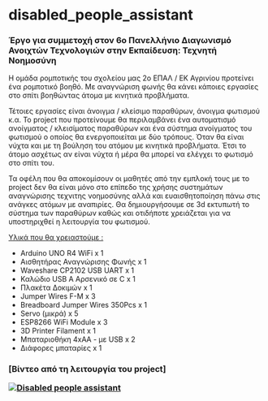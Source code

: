 # disabled_people_assistant
<h3>Έργο για συμμετοχή στον 6ο Πανελλήνιο Διαγωνισμό Ανοιχτών Τεχνολογιών στην Εκπαίδευση: Τεχνητή Νοημοσύνη</h3>

Η ομάδα ρομποτικής του σχολείου μας 2ο ΕΠΑΛ / ΕΚ Αγρινίου προτείνει ένα ρομποτικό βοηθό. Με αναγνώριση φωνής θα κάνει κάποιες εργασίες στο σπίτι βοηθώντας άτομα με κινητικά προβλήματα. 
<p>
Τέτοιες εργασίες είναι άνοιγμα  / κλείσιμο παραθύρων, άνοιγμα φωτισμού κ.α. Το project που προτείνουμε θα περιλαμβάνει ένα αυτοματισμό ανοίγματος / κλεισίματος παραθύρων και ένα σύστημα ανοίγματος του φωτισμού ο οποίος θα ενεργοποιείται με δύο τρόπους. Όταν θα είναι νύχτα και με τη βούληση του ατόμου με κινητικά προβλήματα. Έτσι το άτομο ασχέτως αν είναι νύχτα ή μέρα θα μπορεί να ελέγχει το φωτισμό στο σπίτι του. 
<p>
Τα οφέλη που θα αποκομίσουν οι μαθητές από την εμπλοκή τους με το project δεν θα είναι μόνο στο επίπεδο της χρήσης συστημάτων αναγνώρισης τεχνιτης νοημοσύνης αλλά και ευαισθητοποίηση πάνω στις ανάγκες ατόμων με αναπιρίες. 
Θα δημιουργήσουμε σε 3d εκτυπωτή το σύστημα των παραθύρων καθώς και οτιδήποτε χρειάζεται για να υποστηριχθεί η λειτουργία του φωτισμού.
<p>
<u>Υλικά που θα χρειαστούμε :</u>
<ul>		
<li>Arduino UNO R4 WiFi	x	1</li>
<li>Αισθητήρας Αναγνώρισης Φωνής	x	1</li>
<li>Waveshare CP2102 USB UART	x	1</li>
<li>Καλώδιο USB A Αρσενικό σε C	x	1</li>
<li>Πλακέτα Δοκιμών	x	1</li>
<li>Jumper Wires F-M	x	3</li>
<li>Breadboard Jumper Wires 350Pcs	x	1</li>
<li>Servo (μικρά)	x	5</li>
<li>ESP8266 WiFi Module	x	3</li>
<li>3D Printer Filament	x	1</li>
<li>Μπαταριοθήκη 4xAΑ - με USB	x	2</li>
<li>Διάφορες μπαταρίες 	x	1</li>
</ul>

<h3>  
   
[Βίντεο από τη λειτουργία του project]

[![Disabled people assistant](ttps://i9.ytimg.com/vi_webp/pKPuekAAOuM/mq3.webp?sqp=CNis2aIG-oaymwEmCMACELQB8quKqQMa8AEB-AH-CYAC0AWKAgwIABABGH8gKSgbMA8=&rs=AOn4CLCWAAV4AqgUc9v-00f6j5c4fqbHig)](https://www.youtube.com/watch?v=kTPPisgEyQc)


